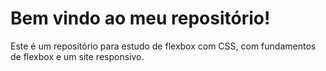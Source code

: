 # Bem vindo ao meu repositório!

Este é um repositório para estudo de flexbox com CSS, com fundamentos de flexbox e um site responsivo.



